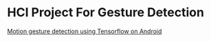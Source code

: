 # HCI Project For Gesture Detection

[Motion gesture detection using Tensorflow on Android](http://blog.lemberg.co.uk/motion-gesture-detection-using-tensorflow-android)
